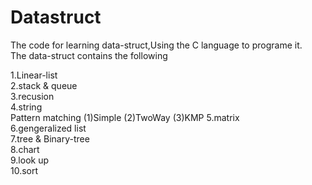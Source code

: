# Datastruct

The code for learning data-struct,Using the C language to programe it.<br>
The data-struct contains the following <br>

  1.Linear-list<br>
  2.stack & queue<br>
  3.recusion<br>
  4.string<br>
     Pattern matching
       (1)Simple
       (2)TwoWay
       (3)KMP
  5.matrix<br>
  6.gengeralized list<br> 
  7.tree & Binary-tree<br>
  8.chart<br>
  9.look up<br>
  10.sort<br>


